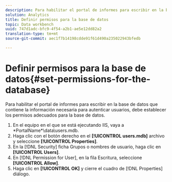 ```yaml
---
description: Para habilitar el portal de informes para escribir en la base de datos que contiene la información necesaria para autenticar usuarios, debe establecer los permisos adecuados para la base de datos.
solution: Analytics
title: Definir permisos para la base de datos
topic: Data workbench
uuid: 747d1adc-bfc9-4f54-a2b1-ae5e12dd82a2
translation-type: tm+mt
source-git-commit: aec1f7b14198cdde91f61d490a235022943bfedb

---
```



# Definir permisos para la base de datos{#set-permissions-for-the-database}

Para habilitar el portal de informes para escribir en la base de datos que contiene la información necesaria para autenticar usuarios, debe establecer los permisos adecuados para la base de datos.

1. En el equipo en el que se está ejecutando IIS, vaya a \*PortalName*\data\users.mdb.
1. Haga clic con el botón derecho en el **[!UICONTROL users.mdb]** archivo y seleccione **[!UICONTROL Properties]**.
1. En la [!DNL Security] ficha Grupos o nombres de usuario, haga clic en **[!UICONTROL Users]**.
1. En [!DNL Permission for User], en la fila Escritura, seleccione **[!UICONTROL Allow]**.
1. Haga clic en **[!UICONTROL OK]** y cierre el cuadro de [!DNL Properties] diálogo.
